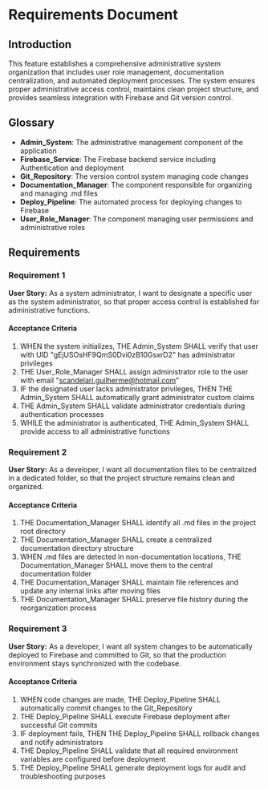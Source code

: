 # Requirements Document

## Introduction

This feature establishes a comprehensive administrative system organization that includes user role management, documentation centralization, and automated deployment processes. The system ensures proper administrative access control, maintains clean project structure, and provides seamless integration with Firebase and Git version control.

## Glossary

- **Admin_System**: The administrative management component of the application
- **Firebase_Service**: The Firebase backend service including Authentication and deployment
- **Git_Repository**: The version control system managing code changes
- **Documentation_Manager**: The component responsible for organizing and managing .md files
- **Deploy_Pipeline**: The automated process for deploying changes to Firebase
- **User_Role_Manager**: The component managing user permissions and administrative roles

## Requirements

### Requirement 1

**User Story:** As a system administrator, I want to designate a specific user as the system administrator, so that proper access control is established for administrative functions.

#### Acceptance Criteria

1. WHEN the system initializes, THE Admin_System SHALL verify that user with UID "gEjUSOsHF9QmS0Dvi0zB10GsxrD2" has administrator privileges
2. THE User_Role_Manager SHALL assign administrator role to the user with email "scandelari.guilherme@hotmail.com"
3. IF the designated user lacks administrator privileges, THEN THE Admin_System SHALL automatically grant administrator custom claims
4. THE Admin_System SHALL validate administrator credentials during authentication processes
5. WHILE the administrator is authenticated, THE Admin_System SHALL provide access to all administrative functions

### Requirement 2

**User Story:** As a developer, I want all documentation files to be centralized in a dedicated folder, so that the project structure remains clean and organized.

#### Acceptance Criteria

1. THE Documentation_Manager SHALL identify all .md files in the project root directory
2. THE Documentation_Manager SHALL create a centralized documentation directory structure
3. WHEN .md files are detected in non-documentation locations, THE Documentation_Manager SHALL move them to the central documentation folder
4. THE Documentation_Manager SHALL maintain file references and update any internal links after moving files
5. THE Documentation_Manager SHALL preserve file history during the reorganization process

### Requirement 3

**User Story:** As a developer, I want all system changes to be automatically deployed to Firebase and committed to Git, so that the production environment stays synchronized with the codebase.

#### Acceptance Criteria

1. WHEN code changes are made, THE Deploy_Pipeline SHALL automatically commit changes to the Git_Repository
2. THE Deploy_Pipeline SHALL execute Firebase deployment after successful Git commits
3. IF deployment fails, THEN THE Deploy_Pipeline SHALL rollback changes and notify administrators
4. THE Deploy_Pipeline SHALL validate that all required environment variables are configured before deployment
5. THE Deploy_Pipeline SHALL generate deployment logs for audit and troubleshooting purposes